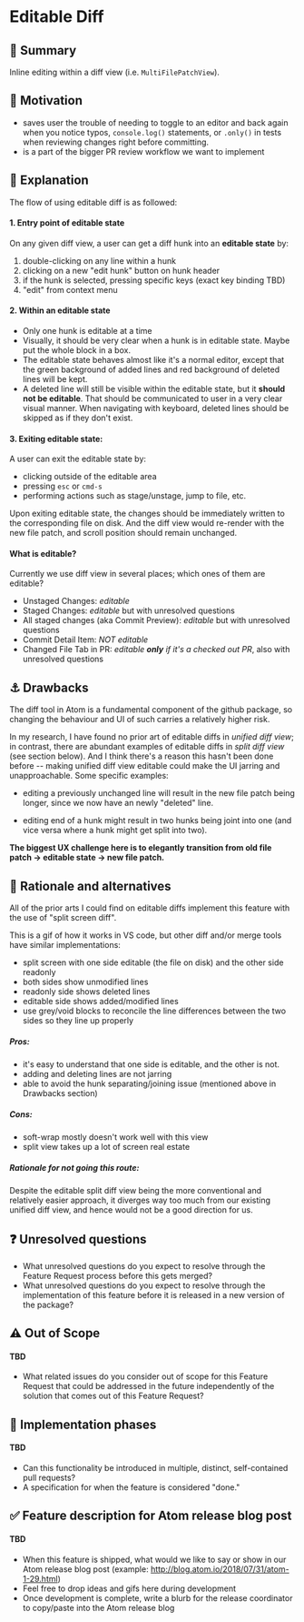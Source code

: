 # Editable Diff

## :memo: Summary

Inline editing within a diff view (i.e. `MultiFilePatchView`).

## :checkered_flag: Motivation

- saves user the trouble of needing to toggle to an editor and back again when you notice typos, `console.log()` statements, or `.only()` in tests when reviewing changes right before committing.
- is a part of the bigger PR review workflow we want to implement

## 🤯 Explanation

The flow of using editable diff is as followed:

#### 1. Entry point of editable state
On any given diff view, a user can get a diff hunk into an __editable state__ by:
1. double-clicking on any line within a hunk
2. clicking on a new "edit hunk" button on hunk header
3. if the hunk is selected, pressing specific keys (exact key binding TBD)
4. "edit" from context menu

#### 2. Within an editable state
- Only one hunk is editable at a time
- Visually, it should be very clear when a hunk is in editable state. Maybe put the whole block in a box.
- The editable state behaves almost like it's a normal editor, except that the green background of added lines and red background of deleted lines will be kept.
- A deleted line will still be visible within the editable state, but it __should not be editable__. That should be communicated to user in a very clear visual manner. When navigating with keyboard, deleted lines should be skipped as if they don't exist.

#### 3. Exiting editable state:
A user can exit the editable state by:
  - clicking outside of the editable area
  - pressing `esc` or `cmd-s`
  - performing actions such as stage/unstage, jump to file, etc.

Upon exiting editable state, the changes should be immediately written to the corresponding file on disk. And the diff view would re-render with the new file patch, and scroll position should remain unchanged.

#### What is editable?

Currently we use diff view in several places; which ones of them are editable?
  - Unstaged Changes: *editable*
  - Staged Changes: *editable* but with unresolved questions
  - All staged changes (aka Commit Preview): *editable* but with unresolved questions
  - Commit Detail Item: *NOT editable*
  - Changed File Tab in PR: *editable **only** if it's a checked out PR*, also with unresolved questions


## :anchor: Drawbacks

The diff tool in Atom is a fundamental component of the github package, so changing the behaviour and UI of such carries a relatively higher risk.

In my research, I have found no prior art of editable diffs in *unified diff view*; in contrast, there are abundant examples of editable diffs in *split diff view* (see section below). And I think there's a reason this hasn't been done before -- making unified diff view editable could make the UI jarring and unapproachable. Some specific examples:

- editing a previously unchanged line will result in the new file patch being longer, since we now have an newly "deleted" line.

- editing end of a hunk might result in two hunks being joint into one (and vice versa where a hunk might get split into two).

**The biggest UX challenge here is to elegantly transition from old file patch -> editable state -> new file patch.**


## :thinking: Rationale and alternatives

All of the prior arts I could find on editable diffs implement this feature with the use of "split screen diff".

This is a gif of how it works in VS code, but other diff and/or merge tools have similar implementations:
 - split screen with one side editable (the file on disk) and the other side readonly
 - both sides show unmodified lines
 - readonly side shows deleted lines
 - editable side shows added/modified lines
 - use grey/void blocks to reconcile the line differences between the two sides so they line up properly

##### Pros:
 - it's easy to understand that one side is editable, and the other is not.
 - adding and deleting lines are not jarring
 - able to avoid the hunk separating/joining issue (mentioned above in Drawbacks section)

##### Cons:
 - soft-wrap mostly doesn't work well with this view
 - split view takes up a lot of screen real estate

##### Rationale for not going this route:
Despite the editable split diff view being the more conventional and relatively easier approach, it diverges way too much from our existing unified diff view,  and hence would not be a good direction for us.

## :question: Unresolved questions

- What unresolved questions do you expect to resolve through the Feature Request process before this gets merged?
- What unresolved questions do you expect to resolve through the implementation of this feature before it is released in a new version of the package?

## :warning: Out of Scope

#### TBD

- What related issues do you consider out of scope for this Feature Request that could be addressed in the future independently of the solution that comes out of this Feature Request?

## :construction: Implementation phases

#### TBD

- Can this functionality be introduced in multiple, distinct, self-contained pull requests?
- A specification for when the feature is considered "done."

## :white_check_mark: Feature description for Atom release blog post

#### TBD

- When this feature is shipped, what would we like to say or show in our Atom release blog post (example: http://blog.atom.io/2018/07/31/atom-1-29.html)
- Feel free to drop ideas and gifs here during development
- Once development is complete, write a blurb for the release coordinator to copy/paste into the Atom release blog
